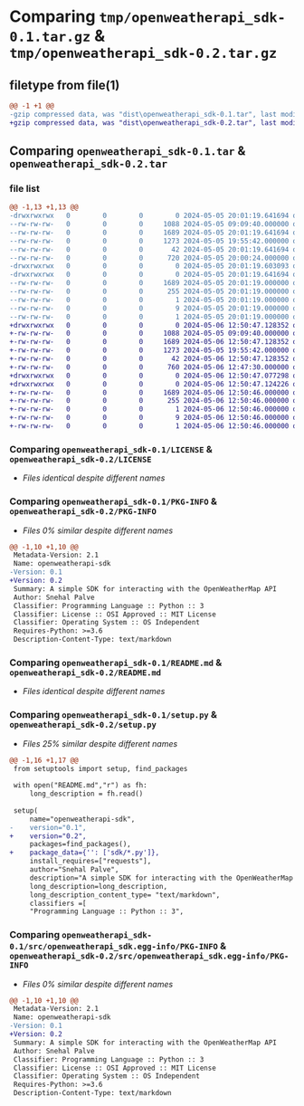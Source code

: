 # Comparing `tmp/openweatherapi_sdk-0.1.tar.gz` & `tmp/openweatherapi_sdk-0.2.tar.gz`

## filetype from file(1)

```diff
@@ -1 +1 @@
-gzip compressed data, was "dist\openweatherapi_sdk-0.1.tar", last modified: Sun May  5 20:01:19 2024, max compression
+gzip compressed data, was "dist\openweatherapi_sdk-0.2.tar", last modified: Mon May  6 12:50:47 2024, max compression
```

## Comparing `openweatherapi_sdk-0.1.tar` & `openweatherapi_sdk-0.2.tar`

### file list

```diff
@@ -1,13 +1,13 @@
-drwxrwxrwx   0        0        0        0 2024-05-05 20:01:19.641694 openweatherapi_sdk-0.1/
--rw-rw-rw-   0        0        0     1088 2024-05-05 09:09:40.000000 openweatherapi_sdk-0.1/LICENSE
--rw-rw-rw-   0        0        0     1689 2024-05-05 20:01:19.641694 openweatherapi_sdk-0.1/PKG-INFO
--rw-rw-rw-   0        0        0     1273 2024-05-05 19:55:42.000000 openweatherapi_sdk-0.1/README.md
--rw-rw-rw-   0        0        0       42 2024-05-05 20:01:19.641694 openweatherapi_sdk-0.1/setup.cfg
--rw-rw-rw-   0        0        0      720 2024-05-05 20:00:24.000000 openweatherapi_sdk-0.1/setup.py
-drwxrwxrwx   0        0        0        0 2024-05-05 20:01:19.603093 openweatherapi_sdk-0.1/src/
-drwxrwxrwx   0        0        0        0 2024-05-05 20:01:19.641694 openweatherapi_sdk-0.1/src/openweatherapi_sdk.egg-info/
--rw-rw-rw-   0        0        0     1689 2024-05-05 20:01:19.000000 openweatherapi_sdk-0.1/src/openweatherapi_sdk.egg-info/PKG-INFO
--rw-rw-rw-   0        0        0      255 2024-05-05 20:01:19.000000 openweatherapi_sdk-0.1/src/openweatherapi_sdk.egg-info/SOURCES.txt
--rw-rw-rw-   0        0        0        1 2024-05-05 20:01:19.000000 openweatherapi_sdk-0.1/src/openweatherapi_sdk.egg-info/dependency_links.txt
--rw-rw-rw-   0        0        0        9 2024-05-05 20:01:19.000000 openweatherapi_sdk-0.1/src/openweatherapi_sdk.egg-info/requires.txt
--rw-rw-rw-   0        0        0        1 2024-05-05 20:01:19.000000 openweatherapi_sdk-0.1/src/openweatherapi_sdk.egg-info/top_level.txt
+drwxrwxrwx   0        0        0        0 2024-05-06 12:50:47.128352 openweatherapi_sdk-0.2/
+-rw-rw-rw-   0        0        0     1088 2024-05-05 09:09:40.000000 openweatherapi_sdk-0.2/LICENSE
+-rw-rw-rw-   0        0        0     1689 2024-05-06 12:50:47.128352 openweatherapi_sdk-0.2/PKG-INFO
+-rw-rw-rw-   0        0        0     1273 2024-05-05 19:55:42.000000 openweatherapi_sdk-0.2/README.md
+-rw-rw-rw-   0        0        0       42 2024-05-06 12:50:47.128352 openweatherapi_sdk-0.2/setup.cfg
+-rw-rw-rw-   0        0        0      760 2024-05-06 12:47:30.000000 openweatherapi_sdk-0.2/setup.py
+drwxrwxrwx   0        0        0        0 2024-05-06 12:50:47.077298 openweatherapi_sdk-0.2/src/
+drwxrwxrwx   0        0        0        0 2024-05-06 12:50:47.124226 openweatherapi_sdk-0.2/src/openweatherapi_sdk.egg-info/
+-rw-rw-rw-   0        0        0     1689 2024-05-06 12:50:46.000000 openweatherapi_sdk-0.2/src/openweatherapi_sdk.egg-info/PKG-INFO
+-rw-rw-rw-   0        0        0      255 2024-05-06 12:50:46.000000 openweatherapi_sdk-0.2/src/openweatherapi_sdk.egg-info/SOURCES.txt
+-rw-rw-rw-   0        0        0        1 2024-05-06 12:50:46.000000 openweatherapi_sdk-0.2/src/openweatherapi_sdk.egg-info/dependency_links.txt
+-rw-rw-rw-   0        0        0        9 2024-05-06 12:50:46.000000 openweatherapi_sdk-0.2/src/openweatherapi_sdk.egg-info/requires.txt
+-rw-rw-rw-   0        0        0        1 2024-05-06 12:50:46.000000 openweatherapi_sdk-0.2/src/openweatherapi_sdk.egg-info/top_level.txt
```

### Comparing `openweatherapi_sdk-0.1/LICENSE` & `openweatherapi_sdk-0.2/LICENSE`

 * *Files identical despite different names*

### Comparing `openweatherapi_sdk-0.1/PKG-INFO` & `openweatherapi_sdk-0.2/PKG-INFO`

 * *Files 0% similar despite different names*

```diff
@@ -1,10 +1,10 @@
 Metadata-Version: 2.1
 Name: openweatherapi-sdk
-Version: 0.1
+Version: 0.2
 Summary: A simple SDK for interacting with the OpenWeatherMap API
 Author: Snehal Palve
 Classifier: Programming Language :: Python :: 3
 Classifier: License :: OSI Approved :: MIT License
 Classifier: Operating System :: OS Independent
 Requires-Python: >=3.6
 Description-Content-Type: text/markdown
```

### Comparing `openweatherapi_sdk-0.1/README.md` & `openweatherapi_sdk-0.2/README.md`

 * *Files identical despite different names*

### Comparing `openweatherapi_sdk-0.1/setup.py` & `openweatherapi_sdk-0.2/setup.py`

 * *Files 25% similar despite different names*

```diff
@@ -1,16 +1,17 @@
 from setuptools import setup, find_packages
 
 with open("README.md","r") as fh:
     long_description = fh.read()
 
 setup(
     name="openweatherapi-sdk",
-    version="0.1",
+    version="0.2",
     packages=find_packages(),
+    package_data={'': ['sdk/*.py']},  
     install_requires=["requests"],
     author="Snehal Palve",
     description="A simple SDK for interacting with the OpenWeatherMap API",
     long_description=long_description,
     long_description_content_type= "text/markdown",
     classifiers =[
     "Programming Language :: Python :: 3",
```

### Comparing `openweatherapi_sdk-0.1/src/openweatherapi_sdk.egg-info/PKG-INFO` & `openweatherapi_sdk-0.2/src/openweatherapi_sdk.egg-info/PKG-INFO`

 * *Files 0% similar despite different names*

```diff
@@ -1,10 +1,10 @@
 Metadata-Version: 2.1
 Name: openweatherapi-sdk
-Version: 0.1
+Version: 0.2
 Summary: A simple SDK for interacting with the OpenWeatherMap API
 Author: Snehal Palve
 Classifier: Programming Language :: Python :: 3
 Classifier: License :: OSI Approved :: MIT License
 Classifier: Operating System :: OS Independent
 Requires-Python: >=3.6
 Description-Content-Type: text/markdown
```

